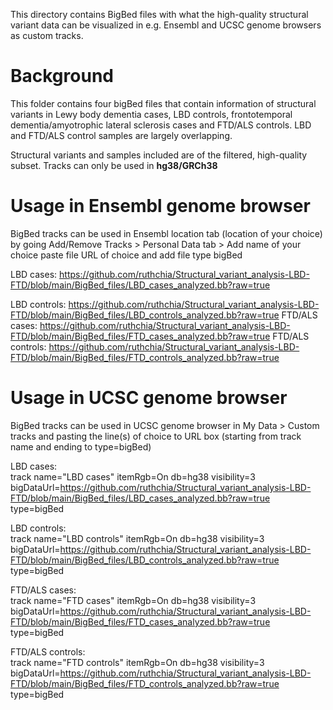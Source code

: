 This directory contains BigBed files with what the high-quality structural variant data can be visualized in e.g. Ensembl and UCSC genome browsers as custom tracks.

# Background

This folder contains four bigBed files that contain information of structural variants in Lewy body dementia cases, LBD controls, frontotemporal dementia/amyotrophic lateral sclerosis cases and FTD/ALS controls. LBD and FTD/ALS control samples are largely overlapping.

Structural variants and samples included are of the filtered, high-quality subset. Tracks can only be used in **hg38/GRCh38**

# Usage in Ensembl genome browser
BigBed tracks can be used in Ensembl location tab (location of your choice) by going Add/Remove Tracks > Personal Data tab > Add name of your choice paste file URL of choice and add file type bigBed

LBD cases: https://github.com/ruthchia/Structural_variant_analysis-LBD-FTD/blob/main/BigBed_files/LBD_cases_analyzed.bb?raw=true

LBD controls: https://github.com/ruthchia/Structural_variant_analysis-LBD-FTD/blob/main/BigBed_files/LBD_controls_analyzed.bb?raw=true
FTD/ALS cases: https://github.com/ruthchia/Structural_variant_analysis-LBD-FTD/blob/main/BigBed_files/FTD_cases_analyzed.bb?raw=true
FTD/ALS controls: https://github.com/ruthchia/Structural_variant_analysis-LBD-FTD/blob/main/BigBed_files/FTD_controls_analyzed.bb?raw=true

# Usage in UCSC genome browser
BigBed tracks can be used in UCSC genome browser in My Data > Custom tracks and pasting the line(s) of choice to URL box (starting from track name and ending to type=bigBed)

LBD cases:  
track name="LBD cases" itemRgb=On db=hg38 visibility=3 bigDataUrl=https://github.com/ruthchia/Structural_variant_analysis-LBD-FTD/blob/main/BigBed_files/LBD_cases_analyzed.bb?raw=true type=bigBed

LBD controls:  
track name="LBD controls" itemRgb=On db=hg38 visibility=3 bigDataUrl=https://github.com/ruthchia/Structural_variant_analysis-LBD-FTD/blob/main/BigBed_files/LBD_controls_analyzed.bb?raw=true type=bigBed

FTD/ALS cases:  
track name="FTD cases" itemRgb=On db=hg38 visibility=3 bigDataUrl=https://github.com/ruthchia/Structural_variant_analysis-LBD-FTD/blob/main/BigBed_files/FTD_cases_analyzed.bb?raw=true type=bigBed

FTD/ALS controls:  
track name="FTD controls" itemRgb=On db=hg38 visibility=3 bigDataUrl=https://github.com/ruthchia/Structural_variant_analysis-LBD-FTD/blob/main/BigBed_files/FTD_controls_analyzed.bb?raw=true type=bigBed
